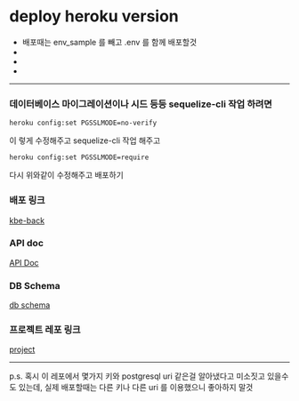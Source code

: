 # deploy heroku version

* 배포때는 env_sample 를 빼고 .env 를 함께 배포할것
* 
*
*
---

### 데이터베이스 마이그레이션이나 시드 등등 sequelize-cli 작업 하려면

    heroku config:set PGSSLMODE=no-verify

이 렇게 수정해주고 sequelize-cli 작업 해주고

    heroku config:set PGSSLMODE=require

다시 위와같이 수정해주고 배포하기


### 배포 링크
[kbe-back](https://kbe-project-be.herokuapp.com/ "back")


### API doc
[API Doc](https://grove-hickory-8ec.notion.site/API-doc-d4583829581d4d3980f167d4b272edc2 "API Doc")


### DB Schema
[db schema](https://s3.us-west-2.amazonaws.com/secure.notion-static.com/075a9261-3d5c-4862-b33e-492321c7bef9/Screen_Shot_2022-04-18_at_5.49.50_PM.png?X-Amz-Algorithm=AWS4-HMAC-SHA256&X-Amz-Content-Sha256=UNSIGNED-PAYLOAD&X-Amz-Credential=AKIAT73L2G45EIPT3X45%2F20220418%2Fus-west-2%2Fs3%2Faws4_request&X-Amz-Date=20220418T090801Z&X-Amz-Expires=86400&X-Amz-Signature=611839a6e66ba1f9c49e2cc1be2916bd17c8eb92c270fce36b80cd52902a16f0&X-Amz-SignedHeaders=host&response-content-disposition=filename%20%3D%22Screen%2520Shot%25202022-04-18%2520at%25205.49.50%2520PM.png%22&x-id=GetObject "schema")


### 프로젝트 레포 링크
[project](https://github.com/codestates/BEB-03-KBexpressway-project "p1")

---
p.s. 혹시 이 레포에서 몇가지 키와 postgresql uri 같은걸 알아냈다고 미소짓고 있을수도 있는데, 실제 배포할때는 다른 키나 다른 uri 를 이용했으니 좋아하지 말것
